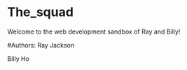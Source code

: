 # The_squad

Welcome to the web development sandbox of Ray and Billy! 

#Authors:
Ray Jackson

Billy Ho
